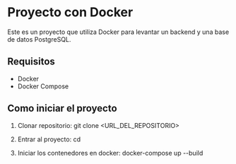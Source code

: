 # Proyecto con Docker

Este es un proyecto que utiliza Docker para levantar un backend y una base de datos PostgreSQL.

## Requisitos

- Docker
- Docker Compose

## Como iniciar el proyecto

1. Clonar repositorio:
git clone <URL_DEL_REPOSITORIO>

2. Entrar al proyecto:
cd <nombre-del-repositorio>

3. Iniciar los contenedores en docker: 
docker-compose up --build
